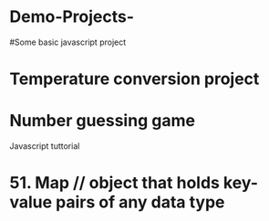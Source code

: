 # Demo-Projects-
#Some basic javascript project
# Temperature conversion  project 
# Number guessing game
Javascript tuttorial 
# 51. Map //  object that holds key-value pairs of any data type

